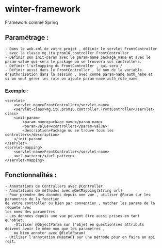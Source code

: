 # winter-framework
Framework comme Spring 

## Paramétrage :

    - Dans le web.xml de votre projet , définir le servlet FrontController , avec la classe mg.itu.prom16.controller.FrontController
    - Définir son init-param avec le param-name package_name et avec le param-value qui sera le package ou se trouvera vos controllers.
    - Définir l'urlmapping du FrontController , qui sera /
	- Définir aussi dans le FrontController , le nom de la variable d'authorisation dans la session , avec comme param-name auth_name et si on veut gérer les role on ajoute param-name auth_role_name

### Exemple :
    <servlet>
		<servlet-name>FrontController</servlet-name>
		<servlet-class>mg.itu.prom16.controller.FrontController</servlet-class>
		<init-param>
			<param-name>package_name</param-name>
			<param-value>wcontrollers</param-value>
			<description>Package ou se trouve tous les controllers</description>
		</init-param>
	</servlet>
	<servlet-mapping>
		<servlet-name>FrontController</servlet-name>
		<url-pattern>/</url-pattern>
	</servlet-mapping>

## Fonctionnalités :

    - Annotations de Controllers avec @Controller
    - Annotations de méthodes avec @GetMapping(String url)
    - Pour prendre des données depuis une vue , utiliser @Param sur les parametres de la fonction
    de votre controller ou bien par convention , matcher les params de la requete avec 
    les noms des parametres
	- Les données depuis une vue peuvent être aussi prises en tant qu'objet.
		-Utiliser @ObjectParam sur l'objet en question(ses attributs doivent avoir le même nom que les parametres ,
		ou bien annoter avec @FieldParam)
	- Utiliser l'annotation @RestAPI sur une méthode pour en faire un api rest.
    
